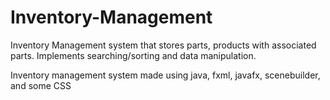 # Inventory-Management
Inventory Management system that stores parts, products with associated parts. Implements searching/sorting and data manipulation.

Inventory management system made using java, fxml, javafx, scenebuilder, and some CSS
